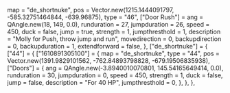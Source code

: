 map = "de_shortnuke", pos = Vector.new(1215.1444091797, -585.32751464844, -639.96875), type = "46", ["Door Rush"] =  ang = QAngle.new(18, 149, 0.0), runduration = 27, jumpduration = 26, speed = 450, duck = false, jump = true, strength = 1, jumpthresthold = 1, description = "Molly for Push, throw jump and run", movedirection = 0, backupdirection = 0, backupduration = 1, extendforward = false,  },  ["de_shortnuke"] = { ["44"] = { ["1610891305100"] = { map = "de_shortnuke", type = "44", pos = Vector.new(1391.9829101562, -762.84893798828, -679.19506835938), ["Doors"] = { ang = QAngle.new(-3.8940010070801, 145.54165649414, 0.0), runduration = 30, jumpduration = 0, speed = 450, strength = 1, duck = false, jump = false, description = "For 40 HP", jumpthresthold = 0, }, }, },
